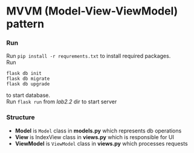 # MVVM (Model-View-ViewModel) pattern

### Run
Run `pip install -r requrements.txt` to install required packages.<br>
Run
```
flask db init
flask db migrate
flask db upgrade
```
to start database.<br>
Run `flask run` from *lab2.2* dir to start server

### Structure
- **Model** is `Model` class in **models.py** which represents db operations
- **View** is IndexView class in **views.py** which is responsible for UI
- **ViewModel** is `ViewModel` class in **views.py** which processes requests